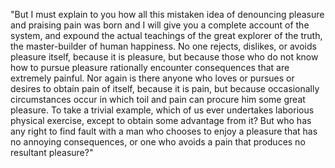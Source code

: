 "But I must explain to you how all this mistaken idea of denouncing pleasure and praising pain was
born and I will give you a complete account of the system, and expound the actual teachings of the
great explorer of the truth, the master-builder of human happiness. No one rejects, dislikes, or
avoids pleasure itself, because it is pleasure, but because those who do not know how to pursue
pleasure rationally encounter consequences that are extremely painful. Nor again is there anyone who
loves or pursues or desires to obtain pain of itself, because it is pain, but because occasionally circumstances occur in which toil and pain can procure him some great pleasure. To take a trivial
example, which of us ever undertakes laborious physical exercise, except to obtain some advantage from
it? But who has any right to find fault with a man who chooses to enjoy a pleasure that has no annoying consequences, or one who avoids a pain that produces no resultant pleasure?"